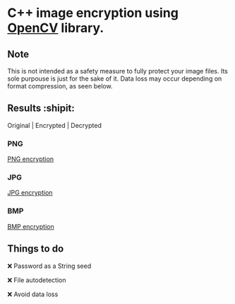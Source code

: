 # C++ image encryption using [OpenCV](https://github.com/opencv/opencv) library.

## Note

This is not intended as a safety measure to fully protect your image files. Its sole purpouse is just for the sake of it. Data loss may occur depending on format compression, as seen below.

## Results :shipit:

Original | Encrypted | Decrypted

### PNG

[PNG encryption](media/Squirrel_PNG.jpg)

### JPG

[JPG encryption](media/Squirrel_JPG.jpg)

### BMP

[BMP encryption](media/Squirrel_BMP.jpg)

## Things to do

:x: Password as a String seed

:x: File autodetection

:x: Avoid data loss
